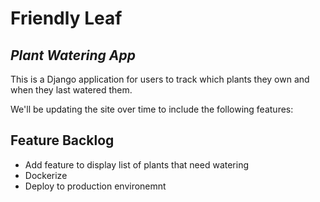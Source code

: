 # Friendly Leaf 
## _Plant Watering App_

This is a Django application for users to track which plants they own and when they last watered them. 

We'll be updating the site over time to include the following features: 
## Feature Backlog 
- Add feature to display list of plants that need watering
- Dockerize 
- Deploy to production environemnt
